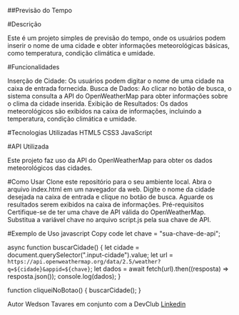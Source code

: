 ##Previsão do Tempo

#Descrição

Este é um projeto simples de previsão do tempo, onde os usuários podem inserir o nome de uma cidade e obter informações meteorológicas básicas, como temperatura, condição climática e umidade.

#Funcionalidades

Inserção de Cidade: Os usuários podem digitar o nome de uma cidade na caixa de entrada fornecida.
Busca de Dados: Ao clicar no botão de busca, o sistema consulta a API do OpenWeatherMap para obter informações sobre o clima da cidade inserida.
Exibição de Resultados: Os dados meteorológicos são exibidos na caixa de informações, incluindo a temperatura, condição climática e umidade.

#Tecnologias Utilizadas
HTML5
CSS3
JavaScript

#API Utilizada

Este projeto faz uso da API do OpenWeatherMap para obter os dados meteorológicos das cidades.

#Como Usar
Clone este repositório para o seu ambiente local.
Abra o arquivo index.html em um navegador da web.
Digite o nome da cidade desejada na caixa de entrada e clique no botão de busca.
Aguarde os resultados serem exibidos na caixa de informações.
Pré-requisitos
Certifique-se de ter uma chave de API válida do OpenWeatherMap. Substitua a variável chave no arquivo script.js pela sua chave de API.

#Exemplo de Uso
javascript
Copy code
let chave = "sua-chave-de-api";

async function buscarCidade() {
    let cidade = document.querySelector(".input-cidade").value;
    let url = `https://api.openweathermap.org/data/2.5/weather?q=${cidade}&appid=${chave}`;
    let dados = await fetch(url).then((resposta) => resposta.json());
    console.log(dados);
}

function cliqueiNoBotao() {
    buscarCidade();
}


Autor
Wedson Tavares em conjunto com a DevClub
<a href="https://www.linkedin.com/in/wedsontavares/">Linkedin</a>



